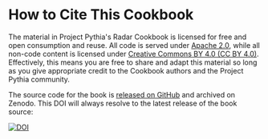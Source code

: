 # How to Cite This Cookbook

The material in Project Pythia's Radar Cookbook is licensed for free and open consumption and reuse. All code is served under [Apache 2.0](https://www.apache.org/licenses/LICENSE-2.0), while all non-code content is licensed under [Creative Commons BY 4.0 (CC BY 4.0)](https://creativecommons.org/licenses/by/4.0/). Effectively, this means you are free to share and adapt this material so long as you give appropriate credit to the Cookbook authors and the Project Pythia community.

The source code for the book is [released on GitHub](https://github.com/ProjectPythia/radar-cookbook) and archived on Zenodo. This DOI will always resolve to the latest release of the book source:

[![DOI](https://zenodo.org/badge/479066261.svg)](https://zenodo.org/badge/latestdoi/479066261)